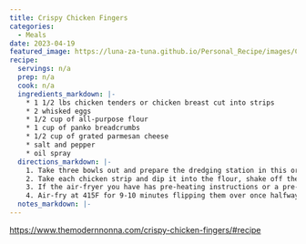 ```yaml
---
title: Crispy Chicken Fingers
categories:
  - Meals
date: 2023-04-19
featured_image: https://luna-za-tuna.github.io/Personal_Recipe/images/Crispy-Chicken-Fingers.jpeg
recipe:
  servings: n/a
  prep: n/a
  cook: n/a
  ingredients_markdown: |-
    * 1 1/2 lbs chicken tenders or chicken breast cut into strips
    * 2 whisked eggs 
    * 1/2 cup of all-purpose flour 
    * 1 cup of panko breadcrumbs
    * 1/2 cup of grated parmesan cheese
    * salt and pepper
    * oil spray
  directions_markdown: |-
    1. Take three bowls out and prepare the dredging station in this order: flour w/ salt and pepper in one bowl, whisked eggs w/ salt and pepper in the second bowl, and the breadcrumbs, parmesan cheese, salt, and pepper in the last bowl. 
    2. Take each chicken strip and dip it into the flour, shake off the excess, proceed to dip into the egg mixture, and then the breadcrumbs. 
    3. If the air-fryer you have has pre-heating instructions or a pre-heat button, please be sure to do that. Spray each chicken strip with oil spray on each side and place it in the air-fryer basket. 
    4. Air-fry at 415F for 9-10 minutes flipping them over once halfway through. 
  notes_markdown: |-
---
```

<https://www.themodernnonna.com/crispy-chicken-fingers/#recipe>